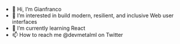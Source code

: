 - 👋 Hi, I’m Gianfranco
- 👀 I’m interested in build modern, resilient, and inclusive Web user interfaces
- 🌱 I’m currently learning React
- 📫 How to reach me @devmetalml on Twitter

<!---
devmetalml/devmetalml is a ✨ special ✨ repository because its `README.md` (this file) appears on your GitHub profile.
You can click the Preview link to take a look at your changes.
--->
